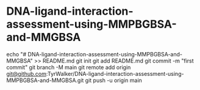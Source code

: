 # DNA-ligand-interaction-assessment-using-MMPBGBSA-and-MMGBSA

echo "# DNA-ligand-interaction-assessment-using-MMPBGBSA-and-MMGBSA" >> README.md
git init
git add README.md
git commit -m "first commit"
git branch -M main
git remote add origin git@github.com:TyrWalker/DNA-ligand-interaction-assessment-using-MMPBGBSA-and-MMGBSA.git
git push -u origin main
